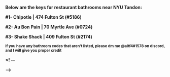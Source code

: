 <html>
    <body>
       <p><b>Below are the keys for restaurant bathrooms near NYU Tandon:<b><p>
        <p>#1- Chipotle | 474 Fulton St (#5186)</p>
        <p>#2- Au Bon Pain | 70 Myrtle Ave (#0724)</p>
        <p>#3- Shake Shack | 409 Fulton St (#2174)</p>
        <p><sub>if you have any bathroom codes that aren't listed, please dm me @altf4#1578 on discord, and I will give you proper credit<sub><p>
    <body>
        
<! -- <script src="https://apps.elfsight.com/p/platform.js" defer></script>
<div class="elfsight-app-103c9290-a36d-4898-9b60-e3531802bbee"></div> -->
        
<html>
